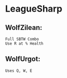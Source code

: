 LeagueSharp
===========

WolfZilean:
-----------
    Full SBTW Combo 
    Use R at % Health

WolfUrgot:
----------
    Uses Q, W, E
